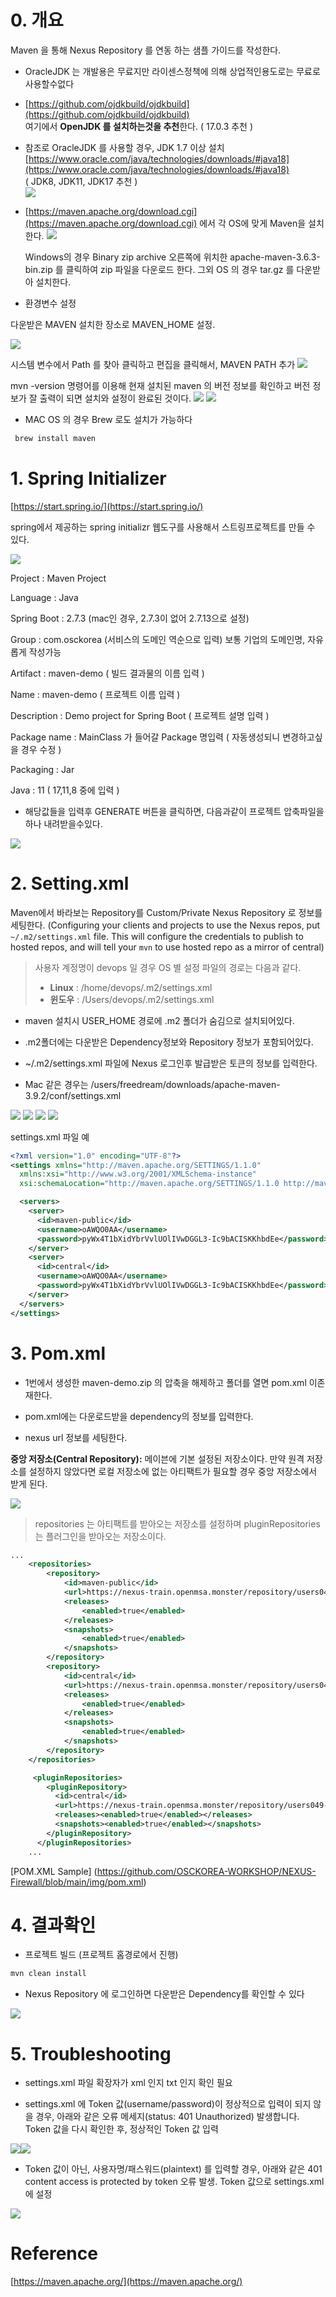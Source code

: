 0\. 개요
======

Maven 을 통해 Nexus Repository 를 연동 하는 샘플 가이드를 작성한다.

*   OracleJDK 는 개발용은 무료지만 라이센스정책에 의해 상업적인용도로는 무료로 사용할수없다
    
*   [https://github.com/ojdkbuild/ojdkbuild](https://github.com/ojdkbuild/ojdkbuild)  
    여기에서 **OpenJDK 를 설치하는것을 추천**한다. ( 17.0.3 추천 )
    
*   참조로 OracleJDK 를 사용할 경우, JDK 1.7 이상 설치 [https://www.oracle.com/java/technologies/downloads/#java18](https://www.oracle.com/java/technologies/downloads/#java18)  
    ( JDK8, JDK11, JDK17 추천 )    
 ![](https://github.com/OSCKOREA-WORKSHOP/NEXUS-Firewall/blob/main/img/3e677396-cac3-4546-9ec0-819a0ecabdb9.png)
*   [https://maven.apache.org/download.cgi](https://maven.apache.org/download.cgi) 에서 각 OS에 맞게 Maven을 설치한다.
 ![](https://github.com/OSCKOREA-WORKSHOP/NEXUS-Firewall/blob/main/img/b2f578ae-4f93-4551-b413-c7120f457e71.png)   
    
    Windows의 경우 Binary zip archive 오른쪽에 위치한 apache-maven-3.6.3-bin.zip 를 클릭하여 zip 파일을 다운로드 한다. 그외 OS 의 경우 tar.gz 를 다운받아 설치한다.
    
*   환경변수 설정
    

다운받은 MAVEN 설치한 장소로 MAVEN\_HOME 설정.

![](https://github.com/OSCKOREA-WORKSHOP/NEXUS-Firewall/blob/main/img/a1171d88-cb7e-4182-84ff-c5975101f90e.png)

시스템 변수에서 Path 를 찾아 클릭하고 편집을 클릭해서, MAVEN PATH 추가
![](https://github.com/OSCKOREA-WORKSHOP/NEXUS-Firewall/blob/main/img/574d0413-c48c-4957-a4f2-7288f78d7afc.png)

mvn -version 명령어를 이용해 현재 설치된 maven 의 버전 정보를 확인하고 버전 정보가 잘 출력이 되면 설치와 설정이 완료된 것이다.
![](https://github.com/OSCKOREA-WORKSHOP/NEXUS-Firewall/blob/main/img/b8b6b8ed-ed82-4224-88c5-df88ff989c84.png)
![](https://github.com/OSCKOREA-WORKSHOP/NEXUS-Firewall/blob/main/img/7d6dbe8d-70dc-4f76-8806-5abec52fc960.png)

*   MAC OS 의 경우 Brew 로도 설치가 가능하다

```java
 brew install maven
```

1\. Spring Initializer
======================

[https://start.spring.io/](https://start.spring.io/)

spring에서 제공하는 spring initializr 웹도구를 사용해서 스트링프로젝트를 만들 수 있다.

![](https://github.com/OSCKOREA-WORKSHOP/NEXUS-Firewall/blob/main/img/02d7f665-afe5-4dda-a598-87f934f752ea.png)

Project : Maven Project

Language : Java

Spring Boot : 2.7.3
(mac인 경우, 2.7.3이 없어 2.7.13으로 설정)

Group : com.osckorea (서비스의 도메인 역순으로 입력) 보통 기업의 도메인명, 자유롭게 작성가능

Artifact : maven-demo ( 빌드 결과물의 이름 입력 )

Name : maven-demo ( 프로젝트 이름 입력 )

Description : Demo project for Spring Boot ( 프로젝트 설명 입력 )

Package name : MainClass 가 들어갈 Package 명입력 ( 자동생성되니 변경하고싶을 경우 수정 )

Packaging : Jar

Java : 11 ( 17,11,8 중에 입력 )

*   해당값들을 입력후 GENERATE 버튼을 클릭하면, 다음과같이 프로젝트 압축파일을 하나 내려받을수있다.
    

![](https://github.com/OSCKOREA-WORKSHOP/NEXUS-Firewall/blob/main/img/d85942be-4f70-49e1-b756-84c60d7ac6f5.png)

2\. Setting.xml
===============

Maven에서 바라보는 Repository를 Custom/Private Nexus Repository 로 정보를 세팅한다. (Configuring your clients and projects to use the Nexus repos, put `~/.m2/settings.xml` file. This will configure the credentials to publish to hosted repos, and will tell your `mvn` to use hosted repo as a mirror of central)

>사용자 계정명이 devops 일 경우 OS 별 설정 파일의 경로는 다음과 같다.
>*   **Linux** : /home/devops/.m2/settings.xml
>*   **윈도우** : /Users/devops/.m2/settings.xml
    

*   maven 설치시 USER\_HOME 경로에 .m2 폴더가 숨김으로 설치되어있다.
    
*   .m2폴더에는 다운받은 Dependency정보와 Repository 정보가 포함되어있다.
    
*   ~/.m2/settings.xml 파일에 Nexus 로그인후 발급받은 토큰의 정보를 입력한다.

* Mac 같은 경우는 /users/freedream/downloads/apache-maven-3.9.2/conf/settings.xml
    

![](https://github.com/OSCKOREA-WORKSHOP/NEXUS-Firewall/blob/main/img/447fea3c-a0b9-4b3b-a8da-c8f551c0e3fe.png)
![](https://github.com/OSCKOREA-WORKSHOP/NEXUS-Firewall/blob/main/img/21c2605f-786b-4a00-ae69-6c0b96ef8d79.png)
![](https://github.com/OSCKOREA-WORKSHOP/NEXUS-Firewall/blob/main/img/ba5a3fd7-d118-40dc-841c-98782ead612b.png)
![](https://github.com/OSCKOREA-WORKSHOP/NEXUS-Firewall/blob/main/img/a55b3319-a46d-4f6a-88d6-bf05f6b8170c.png)

settings.xml 파일 예

```xml
<?xml version="1.0" encoding="UTF-8"?>
<settings xmlns="http://maven.apache.org/SETTINGS/1.1.0"
  xmlns:xsi="http://www.w3.org/2001/XMLSchema-instance"
  xsi:schemaLocation="http://maven.apache.org/SETTINGS/1.1.0 http://maven.apache.org/xsd/settings-1.1.0.xsd">

  <servers>
    <server>
      <id>maven-public</id>
      <username>oAWQO0AA</username>
      <password>pyWx4T1bXidYbrVvlUOlIVwDGGL3-Ic9bACISKKhbdEe</password>
    </server>
    <server>
      <id>central</id>
      <username>oAWQO0AA</username>
      <password>pyWx4T1bXidYbrVvlUOlIVwDGGL3-Ic9bACISKKhbdEe</password>
    </server>
  </servers>
</settings>
```

3\. Pom.xml
===========

*   1번에서 생성한 maven-demo.zip 의 압축을 해제하고 폴더를 열면 pom.xml 이존재한다.
    
*   pom.xml에는 다운로드받을 dependency의 정보를 입력한다.
    
*   nexus url 정보를 세팅한다.
    

**중앙 저장소(Central Repository):** 메이븐에 기본 설정된 저장소이다. 만약 원격 저장소를 설정하지 않았다면 로컬 저장소에 없는 아티팩트가 필요할 경우 중앙 저장소에서 받게 된다.

![](https://github.com/OSCKOREA-WORKSHOP/NEXUS-Firewall/blob/main/img/eb16cd2d-69a9-4415-aa78-f625731d8fe2.png)

> repositories 는 아티팩트를 받아오는 저장소를 설정하며 pluginRepositories 는 플러그인을 받아오는 저장소이다.

```xml
...
    <repositories>
        <repository>
            <id>maven-public</id>
            <url>https://nexus-train.openmsa.monster/repository/users049-maven-proxy/</url>
            <releases>
                <enabled>true</enabled>
            </releases>
            <snapshots>
                <enabled>true</enabled>
            </snapshots>
        </repository>
        <repository>
            <id>central</id>
            <url>https://nexus-train.openmsa.monster/repository/users049-maven-proxy/</url>
            <releases>
                <enabled>true</enabled>
            </releases>
            <snapshots>
                <enabled>true</enabled>
            </snapshots>
        </repository>
    </repositories>

     <pluginRepositories>
        <pluginRepository>
          <id>central</id>
          <url>https://nexus-train.openmsa.monster/repository/users049-maven-proxy/</url>
          <releases><enabled>true</enabled></releases>
          <snapshots><enabled>true</enabled></snapshots>
        </pluginRepository>
      </pluginRepositories>
    ...
```

[POM.XML Sample] (https://github.com/OSCKOREA-WORKSHOP/NEXUS-Firewall/blob/main/img/pom.xml)


4\. 결과확인
========

*   프로젝트 빌드 (프로젝트 홈경로에서 진행)
    

```java
mvn clean install
```

*   Nexus Repository 에 로그인하면 다운받은 Dependency를 확인할 수 있다
    

![](https://github.com/OSCKOREA-WORKSHOP/NEXUS-Firewall/blob/main/img/fcafbf0b-368a-4e8c-8fb2-9a3e7cc91ceb.png)

5\. Troubleshooting
===================

* settings.xml 파일 확장자가 xml 인지 txt 인지 확인 필요

*   settings.xml 에 Token 값(username/password)이 정상적으로 입력이 되지 않을 경우, 아래와 같은 오류 메세지(status: 401 Unauthorized) 발생합니다. Token 값을 다시 확인한 후, 정상적인 Token 값 입력
    

![](https://github.com/OSCKOREA-WORKSHOP/NEXUS-Firewall/blob/main/img/5a722b14-a150-4be5-8613-0e5f912969a8.png)![](https://github.com/OSCKOREA-WORKSHOP/NEXUS-Firewall/blob/main/img/1647d38b-b870-4584-a109-c2819c6cf089.png)

*   Token 값이 아닌, 사용자명/패스워드(plaintext) 를 입력할 경우, 아래와 같은 401 content access is protected by token 오류 발생. Token 값으로 settings.xml 에 설정
    

![](https://github.com/OSCKOREA-WORKSHOP/NEXUS-Firewall/blob/main/img/4c1f1b82-528d-4728-b432-61c4921d5c14.png)

Reference
=========

[https://maven.apache.org/](https://maven.apache.org/)
